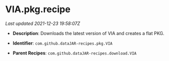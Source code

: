 # VIA.pkg.recipe

_Last updated 2021-12-23 19:58:07Z_

- **Description**: Downloads the latest version of VIA and creates a flat PKG.

- **Identifier**: `com.github.dataJAR-recipes.pkg.VIA`

- **Parent Recipes**: `com.github.dataJAR-recipes.download.VIA`